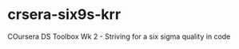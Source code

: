 crsera-six9s-krr
================

COursera DS Toolbox Wk 2 - Striving for a six sigma quality in code
